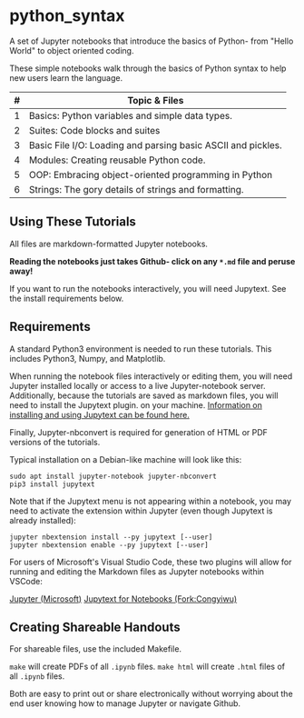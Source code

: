 # python_syntax
A set of Jupyter notebooks that introduce the basics of Python- from "Hello World" to object oriented coding.

These simple notebooks walk through the basics of Python syntax to help new
users learn the language.

| # | Topic & Files |
|---|---------------|
| 1 | Basics: Python variables and simple data types. |
| 2 | Suites: Code blocks and suites |
| 3 | Basic File I/O: Loading and parsing basic ASCII and pickles. |
| 4 | Modules: Creating reusable Python code. |
| 5 | OOP: Embracing object-oriented programming in Python  |
| 6 | Strings: The gory details of strings and formatting. |

## Using These Tutorials
All files are markdown-formatted Jupyter notebooks.

**Reading the notebooks just takes Github- click on any `*.md` file and
peruse away!**

If you want to run the notebooks interactively, you will need Jupytext.
See the install requirements below.

## Requirements
<!--For advanced features or editing, more will be required.
PDFLaTeX is needed for building LaTeX source files.
GNU Make is needed for building PDFs and HTML files.
To build marked-up HTML for code, ensure you have Pygments installed and
`pygmentize` is in the search path.
To convert HTML to PDFs, Wkhtml2pdf is required.
[Information on obtaining this software on different platforms can
be found here.](https://wkhtmltopdf.org/downloads.html)
-->

A standard Python3 environment is needed to run these tutorials.
This includes Python3, Numpy, and Matplotlib.

When running the notebook files interactively or editing them, you will need
Jupyter installed locally or access to a live Jupyter-notebook server.
Additionally, because the tutorials are saved as markdown files,
you will need to install the Jupytext plugin.
on your machine.
[Information on installing and using Jupytext can be found here.](https://jupytext.readthedocs.io/en/latest/index.html)

Finally, Jupyter-nbconvert is required for generation of HTML or PDF versions
of the tutorials. 

Typical installation on a Debian-like machine will look like this:

```
sudo apt install jupyter-notebook jupyter-nbconvert
pip3 install jupytext

```

Note that if the Jupytext menu is not appearing within a notebook, you may
need to activate the extension within Jupyter (even though Jupytext is
already installed):

```
jupyter nbextension install --py jupytext [--user]
jupyter nbextension enable --py jupytext [--user]
```

For users of Microsoft's Visual Studio Code, these two plugins will allow for
running and editing the Markdown files as Jupyter notebooks within VSCode:

[Jupyter (Microsoft)](https://marketplace.visualstudio.com/items?itemName=ms-toolsai.jupyter)
[Jupytext for Notebooks (Fork:Congyiwu)](https://marketplace.visualstudio.com/items?itemName=congyiwu.vscode-jupytext)


## Creating Shareable Handouts
For shareable files, use the included Makefile.

`make` will create PDFs of all `.ipynb` files.
`make html` will create `.html` files of all `.ipynb` files.

Both are easy to print out or share electronically without worrying about the
end user knowing how to manage Jupyter or navigate Github.
